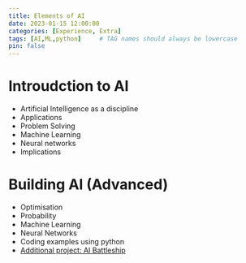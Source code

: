 ```yaml
---
title: Elements of AI
date: 2023-01-15 12:00:00
categories: [Experience, Extra]
tags: [AI,ML,python]     # TAG names should always be lowercase
pin: false
---
```


# Introudction to AI
* Artificial Intelligence as a discipline
* Applications
* Problem Solving
* Machine Learning
* Neural networks
* Implications

# Building AI (Advanced)
* Optimisation
* Probability
* Machine Learning
* Neural Networks
* Coding examples using python
* [Additional project: AI Battleship](https://github.com/Tinylad/Battleship_Building_Ai)